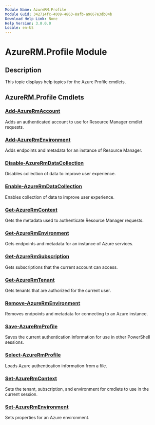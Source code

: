 ```yaml
---
Module Name: AzureRM.Profile
Module Guid: 342714fc-4009-4863-8afb-a9067e3db04b
Download Help Link: None
Help Version: 3.0.0.0
Locale: en-US
---
```


# AzureRM.Profile Module
## Description
This topic displays help topics for the Azure Profile cmdlets.

## AzureRM.Profile Cmdlets
### [Add-AzureRmAccount](.\Add-AzureRmAccount.md)
Adds an authenticated account to use for Resource Manager cmdlet requests.


### [Add-AzureRmEnvironment](.\Add-AzureRmEnvironment.md)
Adds endpoints and metadata for an instance of Resource Manager.


### [Disable-AzureRmDataCollection](.\Disable-AzureRmDataCollection.md)
Disables collection of data to improve user experience.


### [Enable-AzureRmDataCollection](.\Enable-AzureRmDataCollection.md)
Enables collection of data to improve user experience.


### [Get-AzureRmContext](.\Get-AzureRmContext.md)
Gets the metadata used to authenticate Resource Manager requests.


### [Get-AzureRmEnvironment](.\Get-AzureRmEnvironment.md)
Gets endpoints and metadata for an instance of Azure services.


### [Get-AzureRmSubscription](.\Get-AzureRmSubscription.md)
Gets subscriptions that the current account can access.


### [Get-AzureRmTenant](.\Get-AzureRmTenant.md)
Gets tenants that are authorized for the current user.


### [Remove-AzureRmEnvironment](.\Remove-AzureRmEnvironment.md)
Removes endpoints and metadata for connecting to an Azure instance.


### [Save-AzureRmProfile](.\Save-AzureRmProfile.md)
Saves the current authentication information for use in other PowerShell sessions.


### [Select-AzureRmProfile](.\Select-AzureRmProfile.md)
Loads Azure authentication information from a file.


### [Set-AzureRmContext](.\Set-AzureRmContext.md)
Sets the tenant, subscription, and environment for cmdlets to use in the current session.


### [Set-AzureRmEnvironment](.\Set-AzureRmEnvironment.md)
Sets properties for an Azure environment.



